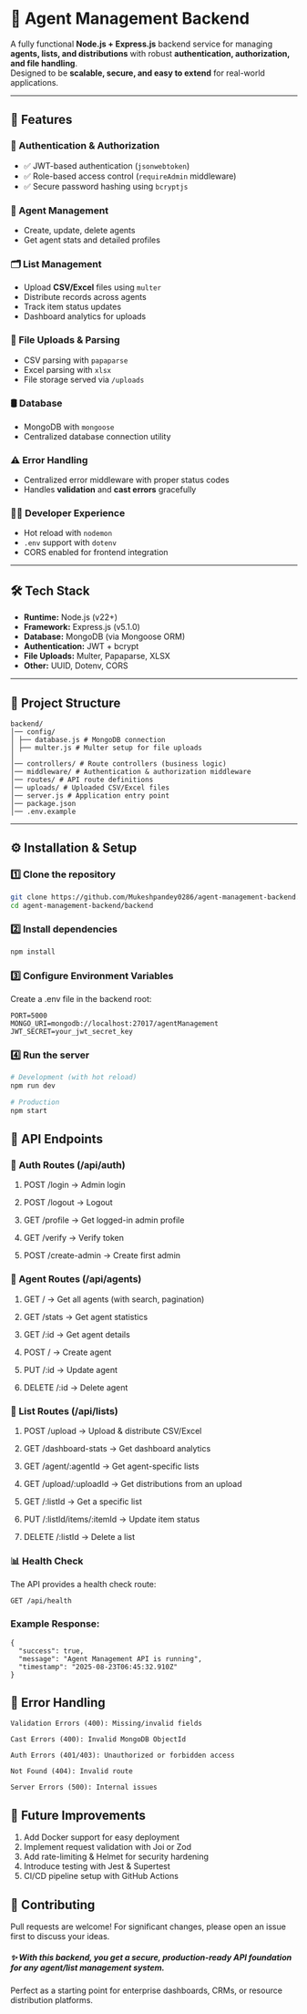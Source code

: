 # 🚀 Agent Management Backend

A fully functional **Node.js + Express.js** backend service for managing **agents, lists, and distributions** with robust **authentication, authorization, and file handling**.  
Designed to be **scalable, secure, and easy to extend** for real-world applications.

---

## 📌 Features

### 🔑 Authentication & Authorization
- ✅ JWT-based authentication (`jsonwebtoken`)
- ✅ Role-based access control (`requireAdmin` middleware)
- ✅ Secure password hashing using `bcryptjs`

### 👥 Agent Management
- Create, update, delete agents
- Get agent stats and detailed profiles

### 🗂️ List Management
- Upload **CSV/Excel** files using `multer`
- Distribute records across agents
- Track item status updates
- Dashboard analytics for uploads

### 📂 File Uploads & Parsing
- CSV parsing with `papaparse`
- Excel parsing with `xlsx`
- File storage served via `/uploads`

### 🛢️ Database
- MongoDB with `mongoose`
- Centralized database connection utility

### ⚠️ Error Handling
- Centralized error middleware with proper status codes
- Handles **validation** and **cast errors** gracefully

### 🧑‍💻 Developer Experience
- Hot reload with `nodemon`
- `.env` support with `dotenv`
- CORS enabled for frontend integration

---

## 🛠️ Tech Stack

- **Runtime:** Node.js (v22+)  
- **Framework:** Express.js (v5.1.0)  
- **Database:** MongoDB (via Mongoose ORM)  
- **Authentication:** JWT + bcrypt  
- **File Uploads:** Multer, Papaparse, XLSX  
- **Other:** UUID, Dotenv, CORS  

---

## 📂 Project Structure
```
backend/
│── config/
│ ├── database.js # MongoDB connection
│ ├── multer.js # Multer setup for file uploads
│
│── controllers/ # Route controllers (business logic)
│── middleware/ # Authentication & authorization middleware
│── routes/ # API route definitions
│── uploads/ # Uploaded CSV/Excel files
│── server.js # Application entry point
│── package.json
│── .env.example
```


---

## ⚙️ Installation & Setup

### 1️⃣ Clone the repository
```bash
git clone https://github.com/Mukeshpandey0286/agent-management-backend.git
cd agent-management-backend/backend
```
### 2️⃣ Install dependencies

```bash
npm install
```

### 3️⃣ Configure Environment Variables
Create a .env file in the backend root:
```
PORT=5000
MONGO_URI=mongodb://localhost:27017/agentManagement
JWT_SECRET=your_jwt_secret_key
```

### 4️⃣ Run the server
```bash
# Development (with hot reload)
npm run dev

# Production
npm start
```

## 🔑 API Endpoints

### 🔐 Auth Routes (/api/auth)

1. POST /login → Admin login

2. POST /logout → Logout

3. GET /profile → Get logged-in admin profile

4. GET /verify → Verify token

5. POST /create-admin → Create first admin

### 👥 Agent Routes (/api/agents)

1. GET / → Get all agents (with search, pagination)

2. GET /stats → Get agent statistics

3. GET /:id → Get agent details

4. POST / → Create agent

5. PUT /:id → Update agent

6. DELETE /:id → Delete agent

### 📂 List Routes (/api/lists)

1. POST /upload → Upload & distribute CSV/Excel

2. GET /dashboard-stats → Get dashboard analytics

3. GET /agent/:agentId → Get agent-specific lists

4. GET /upload/:uploadId → Get distributions from an upload

5. GET /:listId → Get a specific list

6. PUT /:listId/items/:itemId → Update item status

8. DELETE /:listId → Delete a list

### 📊 Health Check

The API provides a health check route:
```
GET /api/health
```
### Example Response:
```
{
  "success": true,
  "message": "Agent Management API is running",
  "timestamp": "2025-08-23T06:45:32.910Z"
}
```

## 🧪 Error Handling
```
Validation Errors (400): Missing/invalid fields

Cast Errors (400): Invalid MongoDB ObjectId

Auth Errors (401/403): Unauthorized or forbidden access

Not Found (404): Invalid route

Server Errors (500): Internal issues

```

## 🚀 Future Improvements

1. Add Docker support for easy deployment
2. Implement request validation with Joi or Zod
3. Add rate-limiting & Helmet for security hardening
4. Introduce testing with Jest & Supertest
5. CI/CD pipeline setup with GitHub Actions
   
## 🤝 Contributing

Pull requests are welcome!
For significant changes, please open an issue first to discuss your ideas.

##### ✨ With this backend, you get a secure, production-ready API foundation for any agent/list management system.
Perfect as a starting point for enterprise dashboards, CRMs, or resource distribution platforms.


 
